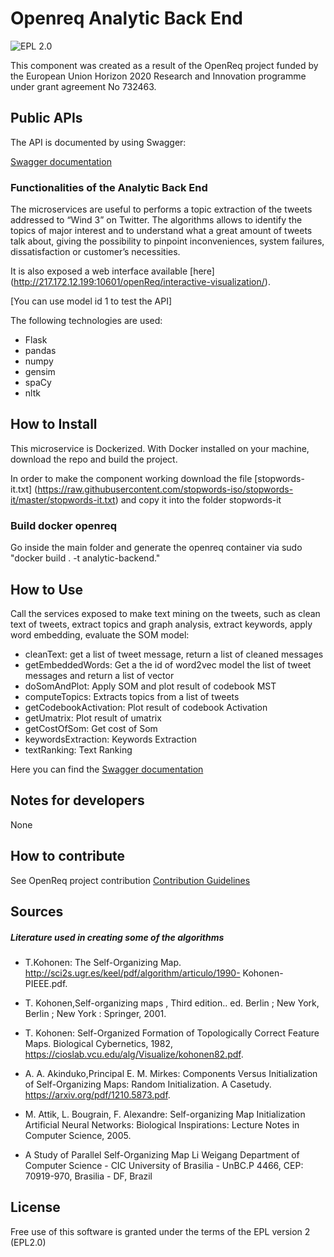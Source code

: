 # Openreq Analytic Back End

![EPL 2.0](https://img.shields.io/badge/License-EPL%202.0-blue.svg "EPL 2.0")

This component was created as a result of the OpenReq project funded by the European Union Horizon 2020 Research and Innovation programme under grant agreement No 732463.

## Public APIs

The API is documented by using Swagger:

[Swagger documentation](https://api.openreq.eu/#/services/analytics-backend)

### Functionalities of the Analytic Back End

The microservices are useful to performs a topic extraction of the tweets addressed to “Wind 3” on Twitter. The algorithms allows to identify the topics of major interest and to understand what a great amount of tweets talk about, giving the possibility to pinpoint inconveniences, system failures, dissatisfaction or customer’s necessities.

It is also exposed a web interface available [here] (http://217.172.12.199:10601/openReq/interactive-visualization/).

[You can use model id 1 to test the API]

The following technologies are used:

* Flask
* pandas
* numpy
* gensim
* spaCy
* nltk

## How to Install

This microservice is Dockerized. With Docker installed on your machine, download the repo and build the project.

In order to make the component working download the file [stopwords-it.txt] (https://raw.githubusercontent.com/stopwords-iso/stopwords-it/master/stopwords-it.txt) and copy it into the folder stopwords-it

### Build docker openreq

Go inside the main folder and generate the openreq container via sudo "docker build . -t analytic-backend."

## How to Use

Call the services exposed to make text mining on the tweets, such as clean text of tweets, extract topics and graph analysis, extract keywords, apply word embedding, evaluate the SOM model:

- cleanText: get a list of tweet message, return a list of cleaned messages
- getEmbeddedWords: Get a the id of word2vec model the list of tweet messages and return a list of vector
- doSomAndPlot: Apply SOM and plot result of codebook MST
- computeTopics: Extracts topics from a list of tweets
- getCodebookActivation: Plot result of codebook Activation
- getUmatrix: Plot result of umatrix
- getCostOfSom: Get cost of Som
- keywordsExtraction: Keywords Extraction
- textRanking: Text Ranking

Here you can find the [Swagger documentation](https://api.openreq.eu/#/services/analytics-backend)

## Notes for developers

None

## How to contribute

See OpenReq project contribution
[Contribution Guidelines](https://github.com/OpenReqEU/OpenReq/blob/master/CONTRIBUTING.md)

## Sources

##### Literature used in creating some of the algorithms

- T.Kohonen: The Self-Organizing Map. http://sci2s.ugr.es/keel/pdf/algorithm/articulo/1990-
Kohonen-PIEEE.pdf.

- T. Kohonen,Self-organizing maps , Third edition.. ed. Berlin ; New York, Berlin ; New York : Springer, 2001.

- T. Kohonen: Self-Organized Formation of Topologically Correct Feature Maps. Biological Cybernetics, 1982, https://cioslab.vcu.edu/alg/Visualize/kohonen82.pdf.

- A. A. Akinduko,Principal E. M. Mirkes: Components Versus Initialization of Self-Organizing Maps: Random Initialization. A Casetudy.
https://arxiv.org/pdf/1210.5873.pdf.

- M. Attik, L. Bougrain, F. Alexandre: Self-organizing Map Initialization Artificial Neural Networks: Biological Inspirations: Lecture Notes in Computer Science, 2005.

- A Study of Parallel Self-Organizing Map Li Weigang Department of Computer Science - CIC University of Brasilia - UnBC.P 4466, CEP: 70919-970, Brasilia - DF, Brazil

## License

Free use of this software is granted under the terms of the EPL version 2 (EPL2.0)
